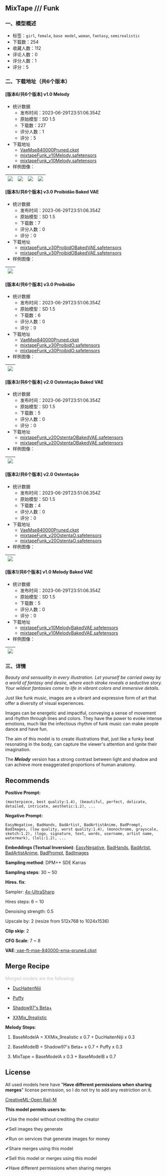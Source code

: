 ## MixTape /// Funk
### 一、模型概述

- 标签：`girl`, `female`, `base model`, `woman`, `fantasy`, `semirealistic`
- 下载数：254
- 收藏人数：112
- 评论人数：0
- 评分人数：1
- 评分：5

### 二、下载地址（共6个版本）

#### [版本6/共6个版本] v1.0 Melody

- 统计数据
  - 发布时间：2023-06-29T23:51:06.354Z
  - 原始模型：SD 1.5
  - 下载数：227
  - 评分人数：1
  - 评分：5
- 下载地址
  - [VaeMse840000Pruned.ckpt](https://civitai.com/api/download/models/106217?type=VAE&format=Other)
  - [mixtapeFunk_v10Melody.safetensors](https://civitai.com/api/download/models/106217)
  - [mixtapeFunk_v10Melody.safetensors](https://civitai.com/api/download/models/106217?type=Model&format=SafeTensor&size=full&fp=fp16)
- 样例图像：

| <img src="https://image.civitai.com/xG1nkqKTMzGDvpLrqFT7WA/575e582b-e31c-476f-98d8-dc3c79196792/width=450/1346171.jpeg" /> | <img src="https://image.civitai.com/xG1nkqKTMzGDvpLrqFT7WA/6e30ba71-e25e-44f8-ae29-5c4d8cdaf297/width=450/1347194.jpeg" /> | <img src="https://image.civitai.com/xG1nkqKTMzGDvpLrqFT7WA/30678d1a-6fb7-42a3-b0a0-e9aa2ff9d9df/width=450/1346651.jpeg" /> | <img src="https://image.civitai.com/xG1nkqKTMzGDvpLrqFT7WA/d33728b8-644e-4be4-92a7-5fb4c5dfeb10/width=450/1346805.jpeg" /> |
| ---- | ---- | ---- | ---- |

#### [版本5/共6个版本] v3.0 Proibidão Baked VAE

- 统计数据
  - 发布时间：2023-06-29T23:51:06.354Z
  - 原始模型：SD 1.5
  - 下载数：7
  - 评分人数：0
  - 评分：0
- 下载地址
  - [mixtapeFunk_v30ProibidOBakedVAE.safetensors](https://civitai.com/api/download/models/106270?type=Model&format=SafeTensor&size=full&fp=fp16)
  - [mixtapeFunk_v30ProibidOBakedVAE.safetensors](https://civitai.com/api/download/models/106270)
- 样例图像：

| <img src="https://image.civitai.com/xG1nkqKTMzGDvpLrqFT7WA/a8e020f6-211a-47e3-bbb7-f4acf7989029/width=450/1328661.jpeg" /> |
| ---- |

#### [版本4/共6个版本] v3.0 Proibidão

- 统计数据
  - 发布时间：2023-06-29T23:51:06.354Z
  - 原始模型：SD 1.5
  - 下载数：6
  - 评分人数：0
  - 评分：0
- 下载地址
  - [VaeMse840000Pruned.ckpt](https://civitai.com/api/download/models/106267?type=VAE&format=Other)
  - [mixtapeFunk_v30ProibidO.safetensors](https://civitai.com/api/download/models/106267)
  - [mixtapeFunk_v30ProibidO.safetensors](https://civitai.com/api/download/models/106267?type=Model&format=SafeTensor&size=full&fp=fp16)
- 样例图像：

| <img src="https://image.civitai.com/xG1nkqKTMzGDvpLrqFT7WA/64f311a1-88b2-474e-b9b0-7e12abc829c5/width=450/1328618.jpeg" /> |
| ---- |

#### [版本3/共6个版本] v2.0 Ostentação Baked VAE

- 统计数据
  - 发布时间：2023-06-29T23:51:06.354Z
  - 原始模型：SD 1.5
  - 下载数：5
  - 评分人数：0
  - 评分：0
- 下载地址
  - [mixtapeFunk_v20OstentaOBakedVAE.safetensors](https://civitai.com/api/download/models/106251?type=Model&format=SafeTensor&size=full&fp=fp16)
  - [mixtapeFunk_v20OstentaOBakedVAE.safetensors](https://civitai.com/api/download/models/106251)
- 样例图像：

| <img src="https://image.civitai.com/xG1nkqKTMzGDvpLrqFT7WA/6cf89c79-0fd2-4024-94e2-fa99179417a2/width=450/1328339.jpeg" /> |
| ---- |

#### [版本2/共6个版本] v2.0 Ostentação

- 统计数据
  - 发布时间：2023-06-29T23:51:06.354Z
  - 原始模型：SD 1.5
  - 下载数：4
  - 评分人数：0
  - 评分：0
- 下载地址
  - [VaeMse840000Pruned.ckpt](https://civitai.com/api/download/models/106248?type=VAE&format=Other)
  - [mixtapeFunk_v20OstentaO.safetensors](https://civitai.com/api/download/models/106248?type=Model&format=SafeTensor&size=full&fp=fp16)
  - [mixtapeFunk_v20OstentaO.safetensors](https://civitai.com/api/download/models/106248)
- 样例图像：

| <img src="https://image.civitai.com/xG1nkqKTMzGDvpLrqFT7WA/c0f7904f-d3f7-4b00-b2b3-5b16327f2741/width=450/1328307.jpeg" /> |
| ---- |

#### [版本1/共6个版本] v1.0 Melody Baked VAE

- 统计数据
  - 发布时间：2023-06-29T23:51:06.354Z
  - 原始模型：SD 1.5
  - 下载数：5
  - 评分人数：0
  - 评分：0
- 下载地址
  - [mixtapeFunk_v10MelodyBakedVAE.safetensors](https://civitai.com/api/download/models/106224)
  - [mixtapeFunk_v10MelodyBakedVAE.safetensors](https://civitai.com/api/download/models/106224?type=Model&format=SafeTensor&size=full&fp=fp16)
- 样例图像：

| <img src="https://image.civitai.com/xG1nkqKTMzGDvpLrqFT7WA/2feca901-fd1f-4093-ba0b-6b3664261f40/width=450/1328006.jpeg" /> |
| ---- |


### 三、详情
<p></p><p><em>Beauty and sensuality in every illustration. Let yourself be carried away by a world of fantasy and desire, where each stroke reveals a seductive story. Your wildest fantasies come to life in vibrant colors and immersive details.</em></p><p></p><p></p><p>Just like funk music, images are a vibrant and expressive form of art that offer a diversity of visual experiences.</p><p></p><p>Images can be energetic and impactful, conveying a sense of movement and rhythm through lines and colors. They have the power to evoke intense emotions, much like the infectious rhythm of funk music can make people dance and have fun.</p><p></p><p>The aim of this model is to create illustrations that, just like a funky beat resonating in the body, can capture the viewer's attention and ignite their imagination.</p><p></p><p>The <strong><em>Melody</em></strong> version has a strong contrast between light and shadow and can achieve more exaggerated proportions of human anatomy.</p><p></p><h2 id="recommends">Recommends</h2><p><strong>Positive Prompt:</strong></p><pre><code>(masterpiece, best quality:1.4), (beautiful, perfect, delicate, detailed, intricate, aesthetic:1.2), ...</code></pre><p></p><p><strong>Negative Prompt:</strong></p><pre><code>EasyNegative, BadHands, BadArtist, BadArtistAnime, BadPrompt, BadImages, (low quality, worst quality:1.4), (monochrome, grayscale, sketch:1.2), (logo, signature, text, words, username, artist name, watermark), (loli:1.2), ...</code></pre><p></p><p><strong>Embeddings (Textual Inversion)</strong>: <a target="_blank" rel="ugc" href="https://huggingface.co/datasets/gsdf/EasyNegative">EasyNegative</a>, <a target="_blank" rel="ugc" href="https://huggingface.co/nolanaatama/embeddings/blob/main/bad-hands-5.pt">BadHands</a>, <a target="_blank" rel="ugc" href="https://huggingface.co/nick-x-hacker/bad-artist">BadArtist</a>, <a target="_blank" rel="ugc" href="https://huggingface.co/nick-x-hacker/bad-artist/blob/main/bad-artist-anime.pt">BadArtistAnime</a>, <a target="_blank" rel="ugc" href="https://huggingface.co/datasets/Nerfgun3/bad_prompt">BadPrompt</a>, <a target="_blank" rel="ugc" href="https://huggingface.co/khanon/lora-training/blob/main/bad-image-v2.pt">BadImages</a></p><p></p><p><strong>Sampling method</strong>: DPM++ SDE Karras</p><p></p><p><strong>Sampling steps</strong>: 30 ~ 50</p><p></p><p><strong>Hires. fix</strong>:</p><p>Sampler: <a target="_blank" rel="ugc" href="https://mega.nz/folder/qZRBmaIY#nIG8KyWFcGNTuMX_XNbJ_g">4x-UltraSharp</a></p><p>Hires steps: 6 ~ 10</p><p>Denoising strength: 0.5</p><p>Upscale by: 2 (resize from 512x768 to 1024x1536)</p><p></p><p><strong>Clip skip</strong>: 2</p><p></p><p><strong>CFG Scale</strong>: 7 ~ 8</p><p></p><p><strong>VAE</strong>:<a target="_blank" rel="ugc" href="https://huggingface.co/stabilityai/sd-vae-ft-mse-original/blob/main/vae-ft-mse-840000-ema-pruned.ckpt"> vae-ft-mse-840000-ema-pruned.ckpt</a></p><p></p><p></p><h2 id="merge-recipe">Merge Recipe</h2><p><span style="color:rgb(193, 194, 197)">Merged models are the following:</span></p><ul><li><p><a target="_blank" rel="ugc" href="https://civitai.com/models/70921/duchaitenniji">DucHaitenNiji</a></p></li><li><p><a target="_blank" rel="ugc" href="https://civitai.com/models/31262?modelVersionId=98242">Puffy</a></p></li><li><p><a target="_blank" rel="ugc" href="https://civitai.com/models/82114?modelVersionId=99078">Shadow97's Beta+</a></p></li><li><p><a target="_blank" rel="ugc" href="https://civitai.com/models/47274/xxmix9realistic">XXMix_9realistic</a></p></li></ul><p></p><p></p><p><strong>Melody Steps</strong>:</p><ol><li><p>BaseModelA = XXMix_9realistic x 0.7 + DucHaitenNiji x 0.3</p></li><li><p>BaseModelB = Shadow97's Beta+ x 0.7 + Puffy x 0.3</p></li><li><p>MixTape = BaseModelA x 0.3 + BaseModelB x 0.7</p></li></ol><p></p><p></p><h2 id="license">License</h2><p>All used models here have "<strong>Have different permissions when sharing merges</strong>" license permission, so I do not try to add any restriction on it.</p><p></p><p><a target="_blank" rel="ugc" href="https://huggingface.co/spaces/CompVis/stable-diffusion-license">CreativeML-Open Rail-M</a></p><p><strong>This model permits users to:</strong></p><p>✔Use the model without crediting the creator</p><p>✔Sell images they generate</p><p>✔Run on services that generate images for money</p><p>✔Share merges using this model</p><p>✔Sell this model or merges using this model</p><p>✔Have different permissions when sharing merges</p>